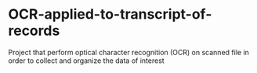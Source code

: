 # OCR-applied-to-transcript-of-records
Project that perform optical character recognition (OCR) on scanned file in order to collect and organize the data of interest
